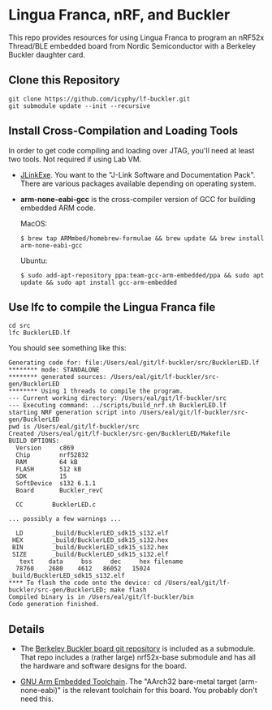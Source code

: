 # Lingua Franca, nRF, and Buckler

This repo provides resources for using Lingua Franca to program an nRF52x Thread/BLE embedded board from Nordic Semiconductor with a Berkeley Buckler daughter card.

## Clone this Repository

```
git clone https://github.com/icyphy/lf-buckler.git
git submodule update --init --recursive
```

## Install Cross-Compilation and Loading Tools

In order to get code compiling and loading over JTAG, you'll need at least two tools. Not required if using Lab VM.

* [JLinkExe](https://www.segger.com/downloads/jlink). You want to the "J-Link Software and Documentation Pack". There are various packages available depending on operating system.

* **arm-none-eabi-gcc** is the cross-compiler version of GCC for building embedded ARM code.

  MacOS:
  ```
  $ brew tap ARMmbed/homebrew-formulae && brew update && brew install arm-none-eabi-gcc
  ```

  Ubuntu:
  ```
  $ sudo add-apt-repository ppa:team-gcc-arm-embedded/ppa && sudo apt update && sudo apt install gcc-arm-embedded
  ```

## Use lfc to compile the Lingua Franca file

```
cd src
lfc BucklerLED.lf 
```

You should see something like this:

```
Generating code for: file:/Users/eal/git/lf-buckler/src/BucklerLED.lf
******** mode: STANDALONE
******** generated sources: /Users/eal/git/lf-buckler/src-gen/BucklerLED
******** Using 1 threads to compile the program.
--- Current working directory: /Users/eal/git/lf-buckler/src
--- Executing command: ../scripts/build_nrf.sh BucklerLED.lf
starting NRF generation script into /Users/eal/git/lf-buckler/src-gen/BucklerLED
pwd is /Users/eal/git/lf-buckler/src
Created /Users/eal/git/lf-buckler/src-gen/BucklerLED/Makefile
BUILD OPTIONS:
  Version     c869
  Chip        nrf52832
  RAM         64 kB
  FLASH       512 kB
  SDK         15
  SoftDevice  s132 6.1.1
  Board       Buckler_revC
 
  CC        BucklerLED.c

... possibly a few warnings ...

  LD        _build/BucklerLED_sdk15_s132.elf
 HEX        _build/BucklerLED_sdk15_s132.hex
 BIN        _build/BucklerLED_sdk15_s132.hex
 SIZE       _build/BucklerLED_sdk15_s132.elf
   text	   data	    bss	    dec	    hex	filename
  78760	   2680	   4612	  86052	  15024	_build/BucklerLED_sdk15_s132.elf
**** To flash the code onto the device: cd /Users/eal/git/lf-buckler/src-gen/BucklerLED; make flash
Compiled binary is in /Users/eal/git/lf-buckler/bin
Code generation finished.
```

## Details

* The [Berkeley Buckler board git repository](https://github.com/lab11/buckler) is included as a submodule. That repo includes a (rather large) nrf52x-base submodule and has all the hardware and software designs for the board. 

* [GNU Arm Embedded Toolchain](https://developer.arm.com/tools-and-software/open-source-software/developer-tools/gnu-toolchain). The "AArch32 bare-metal target (arm-none-eabi)" is the relevant toolchain for this board. You probably don't need this.

